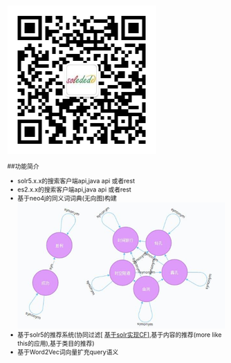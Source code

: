 ![mahua](https://github.com/wbj0110/search-parent/blob/master/doc/img/log.jpg)

##功能简介
* solr5.x.x的搜索客户端api,java api 或者rest
* es2.x.x的搜索客户端api,java api 或者rest
* 基于neo4j的同义词词典(无向图)构建  
![mahua](https://github.com/wbj0110/search-parent/blob/master/doc/img/synonym.jpg)  
* 基于solr5的推荐系统(协同过滤[ [基于solr实现CF](http://blog.csdn.net/wbj01100/article/details/50912717)],基于内容的推荐(more like this的应用),基于类目的推荐)
* 基于Word2Vec词向量扩充query语义

